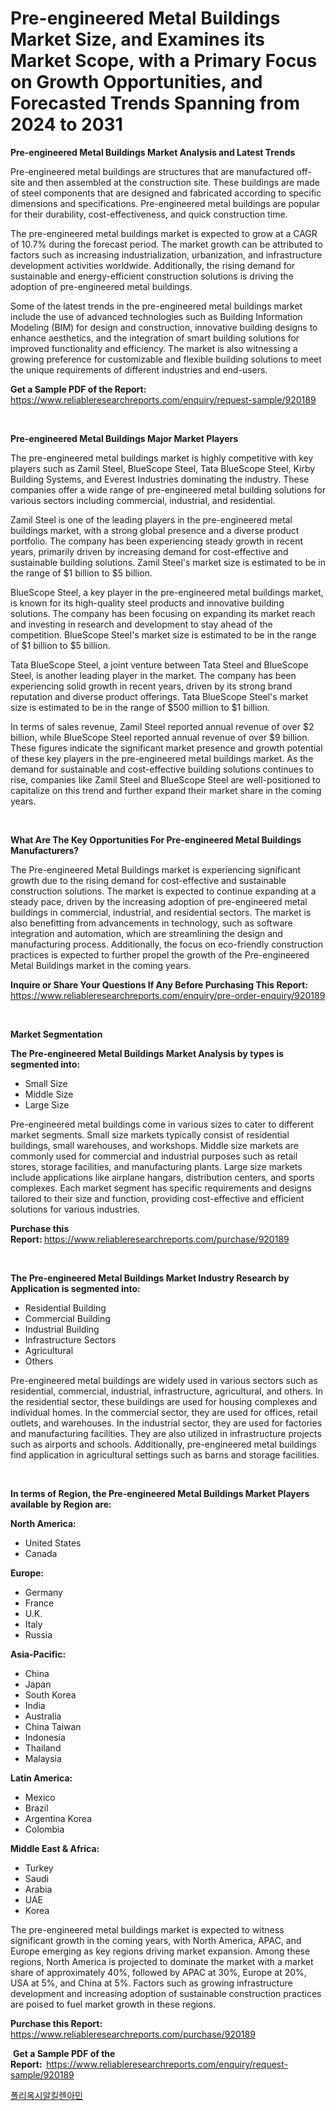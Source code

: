 <p><h1>Pre-engineered Metal Buildings Market Size, and Examines its Market Scope, with a Primary Focus on Growth Opportunities, and Forecasted Trends Spanning from 2024 to 2031</h1></p><p><strong>Pre-engineered Metal Buildings Market Analysis and Latest Trends</strong></p>
<p><p>Pre-engineered metal buildings are structures that are manufactured off-site and then assembled at the construction site. These buildings are made of steel components that are designed and fabricated according to specific dimensions and specifications. Pre-engineered metal buildings are popular for their durability, cost-effectiveness, and quick construction time.</p><p>The pre-engineered metal buildings market is expected to grow at a CAGR of 10.7% during the forecast period. The market growth can be attributed to factors such as increasing industrialization, urbanization, and infrastructure development activities worldwide. Additionally, the rising demand for sustainable and energy-efficient construction solutions is driving the adoption of pre-engineered metal buildings.</p><p>Some of the latest trends in the pre-engineered metal buildings market include the use of advanced technologies such as Building Information Modeling (BIM) for design and construction, innovative building designs to enhance aesthetics, and the integration of smart building solutions for improved functionality and efficiency. The market is also witnessing a growing preference for customizable and flexible building solutions to meet the unique requirements of different industries and end-users.</p></p>
<p><strong>Get a Sample PDF of the Report:&nbsp;</strong> <a href="https://www.reliableresearchreports.com/enquiry/request-sample/920189">https://www.reliableresearchreports.com/enquiry/request-sample/920189</a></p>
<p>&nbsp;</p>
<p><strong>Pre-engineered Metal Buildings Major Market Players</strong></p>
<p><p>The pre-engineered metal buildings market is highly competitive with key players such as Zamil Steel, BlueScope Steel, Tata BlueScope Steel, Kirby Building Systems, and Everest Industries dominating the industry. These companies offer a wide range of pre-engineered metal building solutions for various sectors including commercial, industrial, and residential.</p><p>Zamil Steel is one of the leading players in the pre-engineered metal buildings market, with a strong global presence and a diverse product portfolio. The company has been experiencing steady growth in recent years, primarily driven by increasing demand for cost-effective and sustainable building solutions. Zamil Steel's market size is estimated to be in the range of $1 billion to $5 billion.</p><p>BlueScope Steel, a key player in the pre-engineered metal buildings market, is known for its high-quality steel products and innovative building solutions. The company has been focusing on expanding its market reach and investing in research and development to stay ahead of the competition. BlueScope Steel's market size is estimated to be in the range of $1 billion to $5 billion.</p><p>Tata BlueScope Steel, a joint venture between Tata Steel and BlueScope Steel, is another leading player in the market. The company has been experiencing solid growth in recent years, driven by its strong brand reputation and diverse product offerings. Tata BlueScope Steel's market size is estimated to be in the range of $500 million to $1 billion.</p><p>In terms of sales revenue, Zamil Steel reported annual revenue of over $2 billion, while BlueScope Steel reported annual revenue of over $9 billion. These figures indicate the significant market presence and growth potential of these key players in the pre-engineered metal buildings market. As the demand for sustainable and cost-effective building solutions continues to rise, companies like Zamil Steel and BlueScope Steel are well-positioned to capitalize on this trend and further expand their market share in the coming years.</p></p>
<p>&nbsp;</p>
<p><strong>What Are The Key Opportunities For Pre-engineered Metal Buildings Manufacturers?</strong></p>
<p><p>The Pre-engineered Metal Buildings market is experiencing significant growth due to the rising demand for cost-effective and sustainable construction solutions. The market is expected to continue expanding at a steady pace, driven by the increasing adoption of pre-engineered metal buildings in commercial, industrial, and residential sectors. The market is also benefitting from advancements in technology, such as software integration and automation, which are streamlining the design and manufacturing process. Additionally, the focus on eco-friendly construction practices is expected to further propel the growth of the Pre-engineered Metal Buildings market in the coming years.</p></p>
<p><strong>Inquire or Share Your Questions If Any Before Purchasing This Report:</strong> <a href="https://www.reliableresearchreports.com/enquiry/pre-order-enquiry/920189">https://www.reliableresearchreports.com/enquiry/pre-order-enquiry/920189</a></p>
<p>&nbsp;</p>
<p><strong>Market Segmentation</strong></p>
<p><strong>The Pre-engineered Metal Buildings Market Analysis by types is segmented into:</strong></p>
<p><ul><li>Small Size</li><li>Middle Size</li><li>Large Size</li></ul></p>
<p><p>Pre-engineered metal buildings come in various sizes to cater to different market segments. Small size markets typically consist of residential buildings, small warehouses, and workshops. Middle size markets are commonly used for commercial and industrial purposes such as retail stores, storage facilities, and manufacturing plants. Large size markets include applications like airplane hangars, distribution centers, and sports complexes. Each market segment has specific requirements and designs tailored to their size and function, providing cost-effective and efficient solutions for various industries.</p></p>
<p><strong>Purchase this Report:&nbsp;</strong><a href="https://www.reliableresearchreports.com/purchase/920189">https://www.reliableresearchreports.com/purchase/920189</a></p>
<p>&nbsp;</p>
<p><strong>The Pre-engineered Metal Buildings Market Industry Research by Application is segmented into:</strong></p>
<p><ul><li>Residential Building</li><li>Commercial Building</li><li>Industrial Building</li><li>Infrastructure Sectors</li><li>Agricultural</li><li>Others</li></ul></p>
<p><p>Pre-engineered metal buildings are widely used in various sectors such as residential, commercial, industrial, infrastructure, agricultural, and others. In the residential sector, these buildings are used for housing complexes and individual homes. In the commercial sector, they are used for offices, retail outlets, and warehouses. In the industrial sector, they are used for factories and manufacturing facilities. They are also utilized in infrastructure projects such as airports and schools. Additionally, pre-engineered metal buildings find application in agricultural settings such as barns and storage facilities.</p></p>
<p>&nbsp;</p>
<p><strong>In terms of Region, the Pre-engineered Metal Buildings Market Players available by Region are:</strong></p>
<p>
    <p> <strong> North America: </strong>
        <ul>
            <li>United States</li>
            <li>Canada</li>
        </ul>
        </p> 
    <p> <strong> Europe: </strong>
        <ul>
            <li>Germany</li>
            <li>France</li>
            <li>U.K.</li>
            <li>Italy</li>
            <li>Russia</li>
        </ul>
        </p> 
    <p> <strong> Asia-Pacific: </strong>
        <ul>
            <li>China</li>
            <li>Japan</li>
            <li>South Korea</li>
            <li>India</li>
            <li>Australia</li>
            <li>China Taiwan</li>
            <li>Indonesia</li>
            <li>Thailand</li>
            <li>Malaysia</li>
        </ul>
        </p> 
    <p> <strong> Latin America: </strong>
        <ul>
            <li>Mexico</li>
            <li>Brazil</li>
            <li>Argentina Korea</li>
            <li>Colombia</li>
        </ul>
        </p> 
    <p> <strong> Middle East & Africa: </strong>
        <ul>
            <li>Turkey</li>
            <li>Saudi</li>
            <li>Arabia</li>
            <li>UAE</li>
            <li>Korea</li>
        </ul>
    </p>
    </p>
<p><p>The pre-engineered metal buildings market is expected to witness significant growth in the coming years, with North America, APAC, and Europe emerging as key regions driving market expansion. Among these regions, North America is projected to dominate the market with a market share of approximately 40%, followed by APAC at 30%, Europe at 20%, USA at 5%, and China at 5%. Factors such as growing infrastructure development and increasing adoption of sustainable construction practices are poised to fuel market growth in these regions.</p></p>
<p><strong>Purchase this Report: </strong><a href="https://www.reliableresearchreports.com/purchase/920189">https://www.reliableresearchreports.com/purchase/920189</a></p>
<p>&nbsp;<strong>Get a Sample PDF of the Report:&nbsp;&nbsp;</strong><a href="https://www.reliableresearchreports.com/enquiry/request-sample/920189">https://www.reliableresearchreports.com/enquiry/request-sample/920189</a></p>
<p><strong></strong></p>
<p><p><a href="https://medium.com/@frankfurter67567/%ED%8F%B4%EB%A6%AC%EC%98%A5%EC%8B%9C%EC%95%8C%ED%82%AC%EB%A0%8C%EC%95%84%EB%AF%BC-%EC%8B%9C%EC%9E%A5%EB%B6%84%EC%84%9D-cagr-%EC%8B%9C%EC%9E%A5%EC%84%B8%EB%B6%84%ED%99%94-%EB%B0%8F-%EA%B8%80%EB%A1%9C%EB%B2%8C-%EC%82%B0%EC%97%85-%EA%B0%9C%EC%9A%94-a1ab42e707da">폴리옥시알킬렌아민</a></p></p>